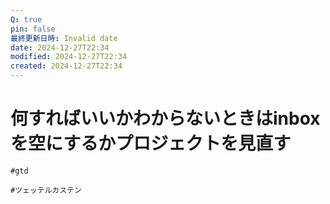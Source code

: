 ```yaml
---
Q: true
pin: false
最終更新日時: Invalid date
date: 2024-12-27T22:34
modified: 2024-12-27T22:34
created: 2024-12-27T22:34
---
```

# 何すればいいかわからないときはinboxを空にするかプロジェクトを見直す

`#gtd`

`#ツェッテルカステン`
